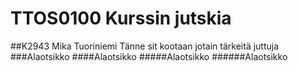 # TTOS0100 Kurssin jutskia
##K2943 Mika Tuoriniemi
Tänne sit kootaan jotain tärkeitä juttuja
###Alaotsikko
####Alaotsikko
#####Alaotsikko
######Alaotsikko
